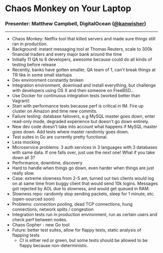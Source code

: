 # Chaos Monkey on Your Laptop

### Presenter: Matthew Campbell, DigitalOcean ([@kanwisher](https://twitter.com/@kanwisher))
----

- Chaos Monkey: Netflix tool that killed servers and made sure things still ran in production.
- Background: instant messaging tool at Thomas Reuters, scale to 300k financial traders and every major bank around the time
- Initially 11 QA to 6 developers, awesome because could do all kinds of testing before release
- Recently, banks have gotten smaller, QA team of 1, can't break things at TR like in some small startups
- Dev environment constantly broken
- Integration environment, download and install everything, but challenge with developers using OS X and then someone on FreeBSD...
- Use Docker for continuous integration tests (worked better than Vagrant)
- Start with performance tests because perf is critical in IM. Fire up cluster on Amazon and time new commits.
- Failure testing: database failovers, e.g MySQL master goes down, enter read-only mode, degraded experience but doesn't go down entirely.
- New dev code doesn't take into account what happens if MySQL master goes down. Add tests where master randomly goes down.
- Test suites in Go are currently pretty functional.
- Less mocking
- Microservice problems: 3 auth services in 3 languages with 3 databases with same data. If one falls over, just use the next one! What if you take down all 3?
- Performance, downtime, discovery
- Hard to handle when things go down, even harder when things are just really slow.
- Case: extreme slowness from 2-5 am, turned out two clients would log on at same time from buggy client that would send 10k logins. Messages got rejected by AOL due to slowness, and would get queued in RAM.
- Slowness repo: randomly stop sending packets, sleep for 1 minute, etc. (open-sourced soon)
- Problems: connection pooling, dead TCP connections, hung connections, network splits / congestion
- Integration tests run in production environment, run as certain users and check perf between nodes.
- Chaos Gopher - new Go tool
- Future: better test suites, allow for flappy tests, static analysis of flapping tests
  * CI is either red or green, but some tests should be allowed to be flappy because non-deterministic.
